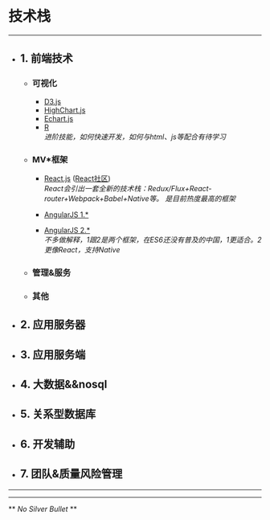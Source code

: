# **技术栈**
***
- ## 1. 前端技术
  - ### 可视化
    - [D3.js](https://d3js.org/)
    - [HighChart.js](http://www.hcharts.cn/)
    - [Echart.js](http://echarts.baidu.com/)
    - [R](https://www.r-project.org/)  
        *进阶技能，如何快速开发，如何与html、js等配合有待学习*
  - ### MV*框架
    - [React.js](http://facebook.github.io/react/) ([React社区](http://react-china.org/))  
        *React会引出一套全新的技术栈：Redux/Flux+React-router+Webpack+Babel+Native等。  是目前热度最高的框架*
    - [AngularJS 1.\*](https://angularjs.org/)  

    - [AngularJS 2.\*](https://angularjs.org/)  
        *不多做解释，1跟2是两个框架，在ES6还没有普及的中国，1更适合。2更像React，支持Native*

  - ### 管理&服务
  - ### 其他
- ## 2. 应用服务器

- ## 3. 应用服务端

- ## 4. 大数据&&nosql

- ## 5. 关系型数据库

- ## 6. 开发辅助

- ## 7. 团队&质量风险管理
***
***
** *No Silver Bullet* **
